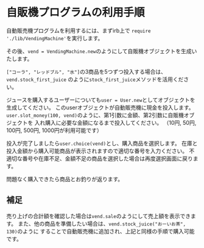 # 自販機プログラムの利用手順
自動販売機プログラムを利用するには、まずirb上で
`require './lib/VendingMachine'`を実行します。

その後、`vend = VendingMachine.new`のようにして自販機オブジェクトを生成いたします。

`["コーラ", "レッドブル", "水"]`の3商品を5つずつ投入する場合は、`vend.stock_first_juice`
のように`stock_first_juice`メソッドを活用ください。

ジュースを購入するユーザーについても`user = User.new`としてオブジェクトを生成してください。
このuserオブジェクトが自動販売機に現金を投入します。
`user.slot_money(100, vend)`のように、第1引数に金額、第2引数に自販機オブジェクトを
入れ購入に必要な金額になるまで投入してください。
（10円, 50円, 100円, 500円, 1000円が利用可能です）

投入が完了しましたら`user.choice(vend)`とし、購入商品を選択します。
在庫と投入金額から購入可能商品が表示されますので適切な番号を入力ください。
不適切な番号や在庫不足、金額不足の商品を選択した場合は再度選択画面に戻ります。

問題なく購入できたら商品とお釣りが返ります。

## 補足
売り上げの合計額を確認した場合は`vend.sale`のようにして売上額を表示できます。
また、他の商品を準備したい場合は、`vend.stock_juice("おーいお茶", 130)`のように
することで自動販売機に追加され、上記と同様の手順で購入可能です。
